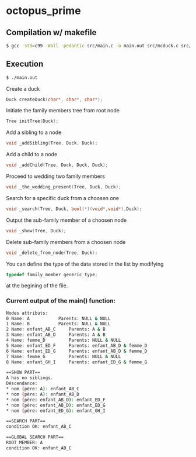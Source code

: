 # octopus_prime

## Compilation w/ makefile
```sh
$ gcc -std=c99 -Wall -pedantic src/main.c -o main.out src/mcduck.c src/node.c src/tree.c
```
## Execution
```sh
$ ./main.out
```
Create a duck
```c
Duck createDuck(char*, char*, char*);
```
Initiate the family members tree from root node
```c
Tree initTree(Duck);
```
Add a sibling to a node 
```c
void _addSibling(Tree, Duck, Duck); 
```
Add a child to a node 
```c
void _addChild(Tree, Duck, Duck, Duck);
```
Proceed to wedding two family members
```c
void _the_wedding_present(Tree, Duck, Duck); 
```
Search for a specific duck from a choosen one 
```c
void _search(Tree, Duck, bool(*)(void*,void*),Duck);
```
Output the sub-family member of a choosen node 
```c
void _show(Tree, Duck);
```
Delete sub-family members from a choosen node 
```c
void _delete_from_node(Tree, Duck); 
```
You can define the type of the data stored in the list by modifying
```c
typedef family_member generic_type; 
```
at the begining of the file.

### Current output of the main() function:
```bash
Nodes attributs: 
0 Name: A			Parents: NULL & NULL
1 Name: B			Parents: NULL & NULL
2 Name: enfant_AB_C		Parents: A & B
3 Name: enfant_AB_D		Parents: A & B
4 Name: femme_D			Parents: NULL & NULL
5 Name: enfant_ED_F		Parents: enfant_AB_D & femme_D
6 Name: enfant_ED_G		Parents: enfant_AB_D & femme_D
7 Name: femme_G			Parents: NULL & NULL
8 Name: enfant_GH_I		Parents: enfant_ED_G & femme_G

==SHOW PART==
A has no siblings.
Déscendance:
* nom (père: A): enfant_AB_C
* nom (père: A): enfant_AB_D
* nom (père: enfant_AB_D): enfant_ED_F
* nom (père: enfant_AB_D): enfant_ED_G
* nom (père: enfant_ED_G): enfant_GH_I

==SEARCH PART==
condition OK: enfant_AB_C

==GLOBAL SEARCH PART==
ROOT MEMBER: A
condition OK: enfant_AB_C
```